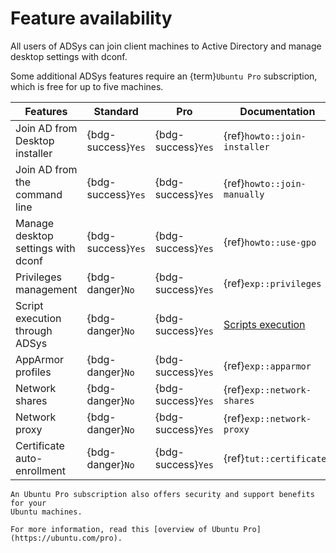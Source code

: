 # Feature availability


All users of ADSys can join client machines to Active Directory and manage
desktop settings with dconf.

Some additional ADSys features require an {term}`Ubuntu Pro` subscription, which  is
free for up to five machines.

| Features                           | Standard           | Pro                | Documentation					    |
|------------------------------------|--------------------|--------------------|----------------------------------------------------|
| Join AD from Desktop installer     | {bdg-success}`Yes` | {bdg-success}`Yes` | {ref}`howto::join-installer`			    |
| Join AD from the command line      | {bdg-success}`Yes` | {bdg-success}`Yes` | {ref}`howto::join-manually`  			    |
| Manage desktop settings with dconf | {bdg-success}`Yes` | {bdg-success}`Yes` | {ref}`howto::use-gpo`        			    |
| Privileges management              | {bdg-danger}`No`   | {bdg-success}`Yes` | {ref}`exp::privileges`       			    |
| Script execution through ADSys     | {bdg-danger}`No`   | {bdg-success}`Yes` | [Scripts execution](/explanation/scripts)          |
| AppArmor profiles                  | {bdg-danger}`No`   | {bdg-success}`Yes` | {ref}`exp::apparmor`				    |
| Network shares                     | {bdg-danger}`No`   | {bdg-success}`Yes` | {ref}`exp::network-shares`   			    |
| Network proxy                      | {bdg-danger}`No`   | {bdg-success}`Yes` | {ref}`exp::network-proxy`    			    |
| Certificate auto-enrollment        | {bdg-danger}`No`   | {bdg-success}`Yes` | {ref}`tut::certificates`     			    |


```{tip}
An Ubuntu Pro subscription also offers security and support benefits for your
Ubuntu machines.

For more information, read this [overview of Ubuntu Pro](https://ubuntu.com/pro).
```

